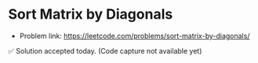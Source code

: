 # Sort Matrix by Diagonals
- Problem link: https://leetcode.com/problems/sort-matrix-by-diagonals/

✅ Solution accepted today. (Code capture not available yet)
